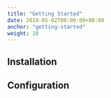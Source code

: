 ```yaml
---
title: "Getting Started"
date: 2018-05-02T00:00:00+00:00
anchor: "getting-started"
weight: 10
---
```


## Installation

## Configuration
